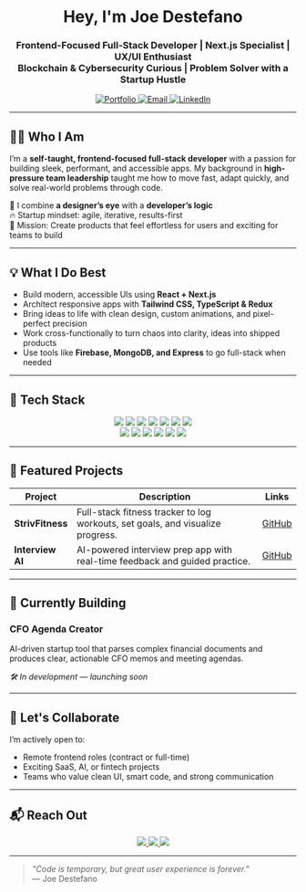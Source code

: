 <!-- 🚀 Joe Destefano - GitHub Profile README -->
<!-- Modern | UX-Driven | Frontend-Focused | Startup Minded -->

<h1 align="center">Hey, I'm Joe Destefano</h1>
<h3 align="center">
  Frontend-Focused Full-Stack Developer | Next.js Specialist | UX/UI Enthusiast<br />
  Blockchain & Cybersecurity Curious | Problem Solver with a Startup Hustle
</h3>

<p align="center">
  <a href="https://destefanojoewebdev.com" target="_blank" aria-label="Portfolio">
    <img alt="Portfolio" src="https://img.shields.io/badge/Portfolio-%23007ACC.svg?style=for-the-badge&logo=visual-studio-code&logoColor=white" />
  </a>
  <a href="mailto:joedestefano.webdev@gmail.com" aria-label="Email">
    <img alt="Email" src="https://img.shields.io/badge/Email-D14836?style=for-the-badge&logo=gmail&logoColor=white" />
  </a>
  <a href="https://linkedin.com/in/joeadestefano" target="_blank" aria-label="LinkedIn">
    <img alt="LinkedIn" src="https://img.shields.io/badge/LinkedIn-0A66C2?style=for-the-badge&logo=linkedin&logoColor=white" />
  </a>
</p>

---

## 👨‍💻 Who I Am

I’m a **self-taught, frontend-focused full-stack developer** with a passion for building sleek, performant, and accessible apps. My background in **high-pressure team leadership** taught me how to move fast, adapt quickly, and solve real-world problems through code.

🧠 I combine **a designer’s eye** with a **developer’s logic**  
🔥 Startup mindset: agile, iterative, results-first  
🎯 Mission: Create products that feel effortless for users and exciting for teams to build  

---

## 💡 What I Do Best

- Build modern, accessible UIs using **React + Next.js**
- Architect responsive apps with **Tailwind CSS, TypeScript & Redux**
- Bring ideas to life with clean design, custom animations, and pixel-perfect precision
- Work cross-functionally to turn chaos into clarity, ideas into shipped products
- Use tools like **Firebase, MongoDB, and Express** to go full-stack when needed

---

## 🧰 Tech Stack

<p align="center">
  <img src="https://img.shields.io/badge/Next.js-black?style=for-the-badge&logo=next.js&logoColor=white" />
  <img src="https://img.shields.io/badge/React-20232A?style=for-the-badge&logo=react&logoColor=61DAFB" />
  <img src="https://img.shields.io/badge/Angular-DD0031?style=for-the-badge&logo=angular&logoColor=white" />
  <img src="https://img.shields.io/badge/Tailwind-38B2AC?style=for-the-badge&logo=tailwindcss&logoColor=white" />
  <img src="https://img.shields.io/badge/TypeScript-3178C6?style=for-the-badge&logo=typescript&logoColor=white" />
  <img src="https://img.shields.io/badge/Redux-764ABC?style=for-the-badge&logo=redux&logoColor=white" />
  <img src="https://img.shields.io/badge/Jest-C21325?style=for-the-badge&logo=jest&logoColor=white" />
  <br/>
  <img src="https://img.shields.io/badge/Node.js-339933?style=for-the-badge&logo=node.js&logoColor=white" />
  <img src="https://img.shields.io/badge/Express-black?style=for-the-badge&logo=express&logoColor=white" />
  <img src="https://img.shields.io/badge/MongoDB-47A248?style=for-the-badge&logo=mongodb&logoColor=white" />
  <img src="https://img.shields.io/badge/Firebase-FFCA28?style=for-the-badge&logo=firebase&logoColor=black" />
  <img src="https://img.shields.io/badge/Git-F05032?style=for-the-badge&logo=git&logoColor=white" />
  <img src="https://img.shields.io/badge/Postman-FF6C37?style=for-the-badge&logo=postman&logoColor=white" />
</p>

---

## 🚀 Featured Projects

| Project           | Description                                                                 | Links                                       |
| ---------------- | --------------------------------------------------------------------------- | ------------------------------------------ |
| **StrivFitness** | Full-stack fitness tracker to log workouts, set goals, and visualize progress. | [GitHub](https://github.com/JDestefano11/StrivFitness) |
| **Interview AI** | AI-powered interview prep app with real-time feedback and guided practice.  | [GitHub](https://github.com/JDestefano11/interview-platform) |

---

## 🔭 Currently Building

### **CFO Agenda Creator**  
AI-driven startup tool that parses complex financial documents and produces clear, actionable CFO memos and meeting agendas.

*🛠 In development — launching soon*

---

## 🤝 Let's Collaborate

I’m actively open to:

- Remote frontend roles (contract or full-time)
- Exciting SaaS, AI, or fintech projects
- Teams who value clean UI, smart code, and strong communication

---

## 📬 Reach Out

<p align="center">
  <a href="https://linkedin.com/in/joeadestefano" target="_blank">
    <img src="https://img.shields.io/badge/Connect_on_LinkedIn-0A66C2?style=for-the-badge&logo=linkedin&logoColor=white" />
  </a>
  <a href="mailto:joedestefano.webdev@gmail.com">
    <img src="https://img.shields.io/badge/Send_an_Email-D14836?style=for-the-badge&logo=gmail&logoColor=white" />
  </a>
  <a href="https://destefanojoewebdev.com" target="_blank">
    <img src="https://img.shields.io/badge/View_Portfolio-%23007ACC.svg?style=for-the-badge&logo=visual-studio-code&logoColor=white" />
  </a>
</p>

---

> _"Code is temporary, but great user experience is forever."_  
> — Joe Destefano


